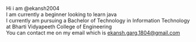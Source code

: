 Hi i am @ekansh2004
<br />I am currently a beginner looking to learn java 
<br />I currently am pursuing a Bachelor of Technology in Information Technology at Bharti Vidyapeeth College of Engineering
<br />You can contact me on my email which is ekansh.garg.1804@gmail.com


<!---
ekansh2004/ekansh2004 is a ✨ special ✨ repository because its `README.md` (this file) appears on your GitHub profile.
You can click the Preview link to take a look at your changes.
--->
